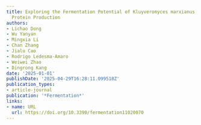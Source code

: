 ```yaml
---
title: Exploring the Fermentation Potential of Kluyveromyces marxianus NS127 for Single-Cell
  Protein Production
authors:
- Lichao Dong
- Wu Yanyan
- Mingxia Li
- Chan Zhang
- Jialu Cao
- Rodrigo Ledesma‐Amaro
- Weiwei Zhao
- Dingrong Kang
date: '2025-01-01'
publishDate: '2025-04-29T16:28:11.099518Z'
publication_types:
- article-journal
publication: '*Fermentation*'
links:
- name: URL
  url: https://doi.org/10.3390/fermentation11020070
---
```


